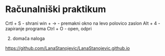 # Računalniški praktikum
Crtl + S - shrani
win + -> - premakni okno na levo polovico zaslon
Alt + 4 - zapiranje programa
Ctrl + O - open, odpri

2. domača naloga

https://github.com/LanaStanojevic/LanaStanojevic.github.io
